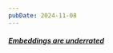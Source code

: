```yaml
---
pubDate: 2024-11-08
---
```


##### [Embeddings are underrated](https://technicalwriting.dev/data/embeddings.html)
  <br>
